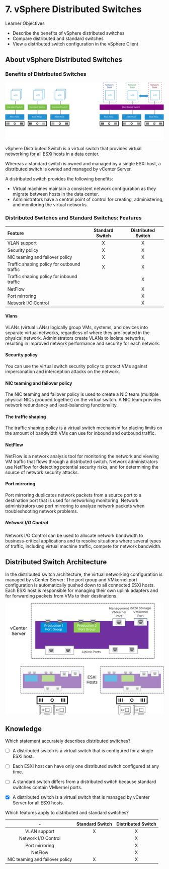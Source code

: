 # 7. vSphere Distributed Switches

Learner Objectives
- Describe the benefits of vSphere distributed switches
- Compare distributed and standard switches
- View a distributed switch configuration in the vSphere Client

## About vSphere Distributed Switches

### Benefits of Distributed Switches

![](../../images/DistributedSwitch_WhatIs2.svg)

vSphere Distributed Switch is a virtual switch that provides virtual networking for all ESXi hosts in a data center.

Whereas a standard switch is owned and managed by a single ESXi host, a distributed switch is owned and managed by vCenter Server.

A distributed switch provides the following benefits:
- Virtual machines maintain a consistent network configuration as they migrate between hosts in the data center.
- Administrators have a central point of control for creating, administering, and monitoring the virtual networks.

### Distributed Switches and Standard Switches: Features

| Feature | Standard Switch | Distributed Switch |
| :--- | :---: | :---: |
| VLAN support | X | X |
| Security policy | X | X |
| NIC teaming and failover policy | X | X |
| Traffic shaping policy for outbound traffic | X | X |
| Traffic shaping policy for inbound traffic | | X |
| NetFlow | | X |
| Port mirroring | | X |
| Network I/O Control | | X |

#### Vlans

VLANs (virtual LANs) logically group VMs, systems, and devices into separate virtual networks, regardless of where they are located in the physical network. Administrators create VLANs to isolate networks, resulting in improved network performance and security for each network.

#### Security policy

You can use the virtual switch security policy to protect VMs against impersonation and interception attacks on the network.

#### NIC teaming and failover policy

The NIC teaming and failover policy is used to create a NIC team (multiple physical NICs grouped together) on the virtual switch. A NIC team provides network redundancy and load-balancing functionality.

#### The traffic shaping

The traffic shaping policy is a virtual switch mechanism for placing limits on the amount of bandwidth VMs can use for inbound and outbound traffic.

#### NetFlow

NetFlow is a network analysis tool for monitoring the network and viewing VM traffic that flows through a distributed switch. Network administrators use NetFlow for detecting potential security risks, and for determining the source of network security attacks.

#### Port mirroring

Port mirroring duplicates network packets from a source port to a destination port that is used for networking monitoring. Network administrators use port mirroring to analyze network packets when troubleshooting network problems.

##### Network I/O Control

Network I/O Control can be used to allocate network bandwidth to business-critical applications and to resolve situations where several types of traffic, including virtual machine traffic, compete for network bandwidth.

## Distributed Switch Architecture

In the distributed switch architecture, the virtual networking configuration is managed by vCenter Server:
The port group and VMkernel port configuration is automatically pushed down to all connected ESXi hosts.
Each ESXi host is responsible for managing their own uplink adapters and for forwarding packets from VMs to their destinations.

![](../../images/DistributedSwitch_Architecture.png)


## Knowledge

Which statement accurately describes distributed switches?

- [ ] A distributed switch is a virtual switch that is configured for a single ESXi host.

- [ ] Each ESXi host can have only one distributed switch configured at any time.

- [ ] A standard switch differs from a distributed switch because standard switches contain VMkernel ports.

- [x] A distributed switch is a virtual switch that is managed by vCenter Server for all ESXi hosts.


Which features apply to distributed and standard switches?

| - | Standard Switch |	Distributed Switch |
| :---: | :---: | :---: |
| VLAN support | X | X |
| Network I/O Control | | X |
| Port mirroring | | X |
| NetFlow | | X |
| NIC teaming and failover policy | X | X |
